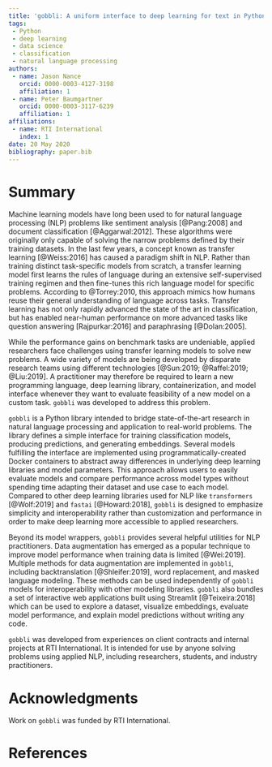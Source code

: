 ```yaml
---
title: 'gobbli: A uniform interface to deep learning for text in Python'
tags:
 - Python
 - deep learning
 - data science
 - classification
 - natural language processing
authors:
 - name: Jason Nance
   orcid: 0000-0003-4127-3198
   affiliation: 1
 - name: Peter Baumgartner
   orcid: 0000-0003-3117-6239
   affiliation: 1
affiliations:
 - name: RTI International
   index: 1
date: 20 May 2020
bibliography: paper.bib
---
```


# Summary

Machine learning models have long been used to for natural language processing (NLP) problems like sentiment analysis [@Pang:2008] and document classification [@Aggarwal:2012].  These algorithms were originally only capable of solving the narrow problems defined by their training datasets.  In the last few years, a concept known as transfer learning [@Weiss:2016] has caused a paradigm shift in NLP.  Rather than training distinct task-specific models from scratch, a transfer learning model first learns the rules of language during an extensive self-supervised training regimen and then fine-tunes this rich language model for specific problems.  According to @Torrey:2010, this approach mimics how humans reuse their general understanding of language across tasks.  Transfer learning has not only rapidly advanced the state of the art in classification, but has enabled near-human performance on more advanced tasks like question answering [Rajpurkar:2016] and paraphrasing [@Dolan:2005].

While the performance gains on benchmark tasks are undeniable, applied researchers face challenges using transfer learning models to solve new problems.  A wide variety of models are being developed by disparate research teams using different technologies [@Sun:2019; @Raffel:2019; @Liu:2019]. A practitioner may therefore be required to learn a new programming language, deep learning library, containerization, and model interface whenever they want to evaluate feasibility of a new model on a custom task.  ``gobbli`` was developed to address this problem.

``gobbli`` is a Python library intended to bridge state-of-the-art research in natural language processing and application to real-world problems.  The library defines a simple interface for training classification models, producing predictions, and generating embeddings.  Several models fulfilling the interface are implemented using programmatically-created Docker containers to abstract away differences in underlying deep learning libraries and model parameters.  This approach allows users to easily evaluate models and compare performance across model types without spending time adapting their dataset and use case to each model.  Compared to other deep learning libraries used for NLP like ``transformers`` [@Wolf:2019] and ``fastai`` [@Howard:2018], ``gobbli`` is designed to emphasize simplicity and interoperability rather than customization and performance in order to make deep learning more accessible to applied researchers.

Beyond its model wrappers, ``gobbli`` provides several helpful utilities for NLP practitioners.  Data augmentation has emerged as a popular technique to improve model performance when training data is limited [@Wei:2019].  Multiple methods for data augmentation are implemented in ``gobbli``, including backtranslation [@Shleifer:2019], word replacement, and masked language modeling. These methods can be used independently of ``gobbli`` models for interoperability with other modeling libraries.  ``gobbli`` also bundles a set of interactive web applications built using Streamlit [@Teixeira:2018] which can be used to explore a dataset, visualize embeddings, evaluate model performance, and explain model predictions without writing any code.

``gobbli`` was developed from experiences on client contracts and internal projects at RTI International.  It is intended for use by anyone solving problems using applied NLP, including researchers, students, and industry practitioners.

# Acknowledgments

Work on ``gobbli`` was funded by RTI International.

# References
